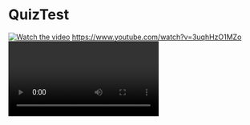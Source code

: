 # QuizTest

[![Watch the video](https://img.youtube.com/vi/3uqhHzO1MZo/maxresdefault.jpg)](https://youtu.be/3uqhHzO1MZo)
https://www.youtube.com/watch?v=3uqhHzO1MZo<VIDEO ID>
https://youtu.be/3uqhHzO1MZo<VIDEO URL>
